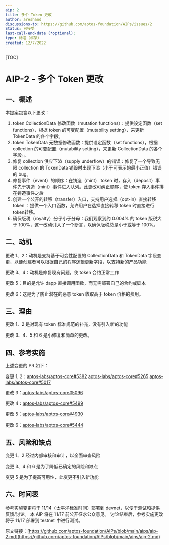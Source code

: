 ```yaml
---
aip: 2
title: 多个 Token 更改
author: areshand
discussions-to: https://github.com/aptos-foundation/AIPs/issues/2
Status: 已接受
last-call-end-date (*optional):
type: 标准（框架）
created: 12/7/2022
---
```


[TOC]

# AIP-2 - 多个 Token 更改

## 一、概述

本提案包含以下更改：


1. token CollectionData 修改函数（mutation functions）：提供设定函数（set functions），根据 token 的可变配置（mutability setting），来更新 TokenData 的各个字段。
2. token TokenData 元数据修改函数：提供设定函数（set functions），根据 collection 的可变配置（mutability setting），来更新 CollectionData 的各个字段。。
3. 修复 collection 供应下溢（supply underflow）的错误：修复了一个导致无限 collection 的 TokenData 销毁时出现下溢（小于可表示的最小正值）错误的 bug。
4. 修复事件（event）的顺序：在铸造（mint） token 时，存入（deposit）事件先于铸造（mint）事件进入队列。此更改可纠正顺序，使 token 存入事件排在铸造事件之后
5. 创建一个公开的转移（transfer）入口，支持用户选择（opt-in）直接转移 token ：提供一个入口函数，允许用户在选择直接转移 token 时直接进行 token转移。
6. 确保版税（royalty）分子小于分母：我们观察到约 0.004% 的 token 版税大于 100%，这一改动引入了一个断言，以确保版税总是小于或等于 100%。

## 二、动机

更改 1、2：动机是支持基于可变性配置的 CollectionData 和 TokenData 字段变更，以便创建者可以根据自己的程序逻辑更新字段，以支持新的产品功能

更改 3、4：动机是修复现有问题，使 token 合约正常工作

更改 5：目的是允许 dapp 直接调用函数，而无需部署自己的合约或脚本

更改 6：这是为了防止潜在的恶意 token 收取高于 token 价格的费用。

## 三、理由

更改 1、2 是对现有 token 标准规范的补充，没有引入新的功能

更改 3、4、5 和 6 是小修复和简单的更改。

## 四、参考实施

上述变更的 PR 如下：

变更 1, 2：[aptos-labs/aptos-core#5382](https://github.com/aptos-labs/aptos-core/pull/5382) [aptos-labs/aptos-core#5265](https://github.com/aptos-labs/aptos-core/pull/5265) [aptos-labs/aptos-core#5017](https://github.com/aptos-labs/aptos-core/pull/5017)

更改 3：[aptos-labs/aptos-core#5096](https://github.com/aptos-labs/aptos-core/pull/5096)

更改 4：[aptos-labs/aptos-core#5499](https://github.com/aptos-labs/aptos-core/pull/5499)

更改 5：[aptos-labs/aptos-core#4930](https://github.com/aptos-labs/aptos-core/pull/4930)

更改 6：[aptos-labs/aptos-core#5444](https://github.com/aptos-labs/aptos-core/pull/5444)

## 五、风险和缺点

变更 1、2 经过内部审核和审计，以全面审查风险

变更 3、4 和 6 是为了降低已确定的风险和缺点

变更 5 是为了提高可用性，此变更不引入新功能

## 六、时间表

参考实施变更将于 11/14（太平洋标准时间）部署到 devnet，以便于测试和提供反馈/讨论。
本 AIP 将在 11/17 前公开征求公众意见。
讨论结束后，参考实施更改将于 11/17 部署到 testnet 中进行测试。

原文链接：[https://github.com/aptos-foundation/AIPs/blob/main/aips/aip-2.md](https://github.com/aptos-foundation/AIPs/blob/main/aips/aip-2.md)
